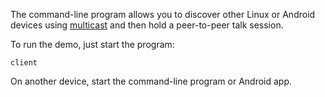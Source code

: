 The command-line program allows you to discover other Linux or Android
devices using [multicast][1] and then hold a peer-to-peer talk session.

To run the demo, just start the program:

```
client
```

On another device, start the command-line program or Android app.

[1]: https://doc.zeroc.com/display/Ice37/Datagram+Invocations
